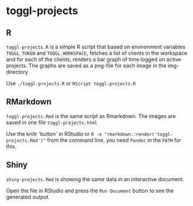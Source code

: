 # toggl-projects

## R
`toggl-projects.R` is a simple R script that based on environment variables `TOGGL_TOKEN` and `TOGGL_WORKSPACE`, fetches a list of clients in the workspace and for each of the clients, renders a bar graph of time logged on active projects. The graphs are saved as a png-file for each image in the img-directory

Use `./toggl-projects.R` or `RScript toggl-projects.R`

## RMarkdown
`toggl-projects.Rmd` is the same script as Rmarkdown. The images are saved in one file `toggl-projects.html`

Use the knitr 'button' in RStudio or `R -e "rmarkdown::render('toggl-projects.Rmd')"` from the command line, you need `Pandoc` in the `PATH` for this.

## Shiny
`shiny-projects.Rmd` is showing the same data in an interactive document.

Open the file in RStudio and press the `Run Document` button to see the generated output.



